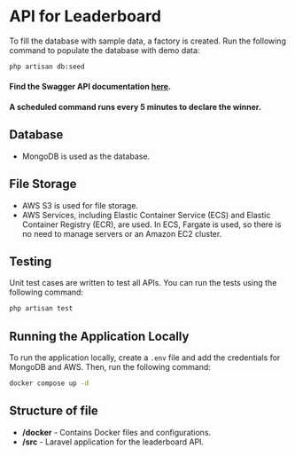 # API for Leaderboard

To fill the database with sample data, a factory is created. Run the following command to populate the database with demo data:
```bash
php artisan db:seed
```

#### Find the Swagger API documentation [here](http://16.171.54.171/api/documentation#/Leaderboard%20Avg%20Score).

#### A scheduled command runs every 5 minutes to declare the winner.

## Database


- MongoDB is used as the database.

## File Storage

- AWS S3 is used for file storage.
- AWS Services, including Elastic Container Service (ECS) and Elastic Container Registry (ECR), are used. In ECS, Fargate is used, so there is no need to manage servers or an Amazon EC2 cluster.

## Testing

Unit test cases are written to test all APIs. You can run the tests using the following command:
```bash
php artisan test
```

## Running the Application Locally

To run the application locally, create a `.env` file and add the credentials for MongoDB and AWS. Then, run the following command:
```bash
docker compose up -d
```

## Structure of file
- **/docker** - Contains Docker files and configurations.
- **/src** - Laravel application for the leaderboard API.
